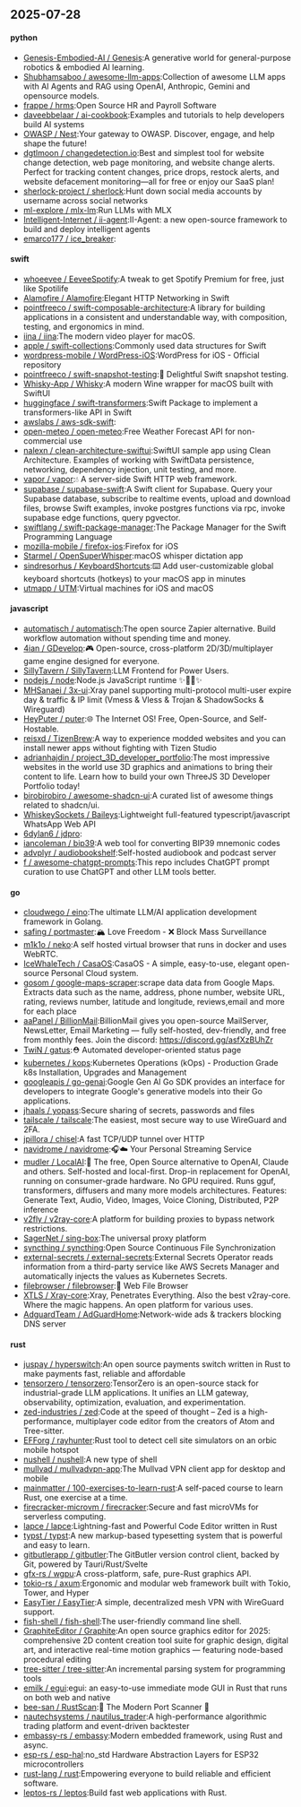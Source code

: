 ## 2025-07-28

#### python
* [Genesis-Embodied-AI / Genesis](https://github.com/Genesis-Embodied-AI/Genesis):A generative world for general-purpose robotics & embodied AI learning.
* [Shubhamsaboo / awesome-llm-apps](https://github.com/Shubhamsaboo/awesome-llm-apps):Collection of awesome LLM apps with AI Agents and RAG using OpenAI, Anthropic, Gemini and opensource models.
* [frappe / hrms](https://github.com/frappe/hrms):Open Source HR and Payroll Software
* [daveebbelaar / ai-cookbook](https://github.com/daveebbelaar/ai-cookbook):Examples and tutorials to help developers build AI systems
* [OWASP / Nest](https://github.com/OWASP/Nest):Your gateway to OWASP. Discover, engage, and help shape the future!
* [dgtlmoon / changedetection.io](https://github.com/dgtlmoon/changedetection.io):Best and simplest tool for website change detection, web page monitoring, and website change alerts. Perfect for tracking content changes, price drops, restock alerts, and website defacement monitoring—all for free or enjoy our SaaS plan!
* [sherlock-project / sherlock](https://github.com/sherlock-project/sherlock):Hunt down social media accounts by username across social networks
* [ml-explore / mlx-lm](https://github.com/ml-explore/mlx-lm):Run LLMs with MLX
* [Intelligent-Internet / ii-agent](https://github.com/Intelligent-Internet/ii-agent):II-Agent: a new open-source framework to build and deploy intelligent agents
* [emarco177 / ice_breaker](https://github.com/emarco177/ice_breaker):

#### swift
* [whoeevee / EeveeSpotify](https://github.com/whoeevee/EeveeSpotify):A tweak to get Spotify Premium for free, just like Spotilife
* [Alamofire / Alamofire](https://github.com/Alamofire/Alamofire):Elegant HTTP Networking in Swift
* [pointfreeco / swift-composable-architecture](https://github.com/pointfreeco/swift-composable-architecture):A library for building applications in a consistent and understandable way, with composition, testing, and ergonomics in mind.
* [iina / iina](https://github.com/iina/iina):The modern video player for macOS.
* [apple / swift-collections](https://github.com/apple/swift-collections):Commonly used data structures for Swift
* [wordpress-mobile / WordPress-iOS](https://github.com/wordpress-mobile/WordPress-iOS):WordPress for iOS - Official repository
* [pointfreeco / swift-snapshot-testing](https://github.com/pointfreeco/swift-snapshot-testing):📸 Delightful Swift snapshot testing.
* [Whisky-App / Whisky](https://github.com/Whisky-App/Whisky):A modern Wine wrapper for macOS built with SwiftUI
* [huggingface / swift-transformers](https://github.com/huggingface/swift-transformers):Swift Package to implement a transformers-like API in Swift
* [awslabs / aws-sdk-swift](https://github.com/awslabs/aws-sdk-swift):
* [open-meteo / open-meteo](https://github.com/open-meteo/open-meteo):Free Weather Forecast API for non-commercial use
* [nalexn / clean-architecture-swiftui](https://github.com/nalexn/clean-architecture-swiftui):SwiftUI sample app using Clean Architecture. Examples of working with SwiftData persistence, networking, dependency injection, unit testing, and more.
* [vapor / vapor](https://github.com/vapor/vapor):💧 A server-side Swift HTTP web framework.
* [supabase / supabase-swift](https://github.com/supabase/supabase-swift):A Swift client for Supabase. Query your Supabase database, subscribe to realtime events, upload and download files, browse Swift examples, invoke postgres functions via rpc, invoke supabase edge functions, query pgvector.
* [swiftlang / swift-package-manager](https://github.com/swiftlang/swift-package-manager):The Package Manager for the Swift Programming Language
* [mozilla-mobile / firefox-ios](https://github.com/mozilla-mobile/firefox-ios):Firefox for iOS
* [Starmel / OpenSuperWhisper](https://github.com/Starmel/OpenSuperWhisper):macOS whisper dictation app
* [sindresorhus / KeyboardShortcuts](https://github.com/sindresorhus/KeyboardShortcuts):⌨️ Add user-customizable global keyboard shortcuts (hotkeys) to your macOS app in minutes
* [utmapp / UTM](https://github.com/utmapp/UTM):Virtual machines for iOS and macOS

#### javascript
* [automatisch / automatisch](https://github.com/automatisch/automatisch):The open source Zapier alternative. Build workflow automation without spending time and money.
* [4ian / GDevelop](https://github.com/4ian/GDevelop):🎮 Open-source, cross-platform 2D/3D/multiplayer game engine designed for everyone.
* [SillyTavern / SillyTavern](https://github.com/SillyTavern/SillyTavern):LLM Frontend for Power Users.
* [nodejs / node](https://github.com/nodejs/node):Node.js JavaScript runtime ✨🐢🚀✨
* [MHSanaei / 3x-ui](https://github.com/MHSanaei/3x-ui):Xray panel supporting multi-protocol multi-user expire day & traffic & IP limit (Vmess & Vless & Trojan & ShadowSocks & Wireguard)
* [HeyPuter / puter](https://github.com/HeyPuter/puter):🌐 The Internet OS! Free, Open-Source, and Self-Hostable.
* [reisxd / TizenBrew](https://github.com/reisxd/TizenBrew):A way to experience modded websites and you can install newer apps without fighting with Tizen Studio
* [adrianhajdin / project_3D_developer_portfolio](https://github.com/adrianhajdin/project_3D_developer_portfolio):The most impressive websites in the world use 3D graphics and animations to bring their content to life. Learn how to build your own ThreeJS 3D Developer Portfolio today!
* [birobirobiro / awesome-shadcn-ui](https://github.com/birobirobiro/awesome-shadcn-ui):A curated list of awesome things related to shadcn/ui.
* [WhiskeySockets / Baileys](https://github.com/WhiskeySockets/Baileys):Lightweight full-featured typescript/javascript WhatsApp Web API
* [6dylan6 / jdpro](https://github.com/6dylan6/jdpro):
* [iancoleman / bip39](https://github.com/iancoleman/bip39):A web tool for converting BIP39 mnemonic codes
* [advplyr / audiobookshelf](https://github.com/advplyr/audiobookshelf):Self-hosted audiobook and podcast server
* [f / awesome-chatgpt-prompts](https://github.com/f/awesome-chatgpt-prompts):This repo includes ChatGPT prompt curation to use ChatGPT and other LLM tools better.

#### go
* [cloudwego / eino](https://github.com/cloudwego/eino):The ultimate LLM/AI application development framework in Golang.
* [safing / portmaster](https://github.com/safing/portmaster):🏔 Love Freedom - ❌ Block Mass Surveillance
* [m1k1o / neko](https://github.com/m1k1o/neko):A self hosted virtual browser that runs in docker and uses WebRTC.
* [IceWhaleTech / CasaOS](https://github.com/IceWhaleTech/CasaOS):CasaOS - A simple, easy-to-use, elegant open-source Personal Cloud system.
* [gosom / google-maps-scraper](https://github.com/gosom/google-maps-scraper):scrape data data from Google Maps. Extracts data such as the name, address, phone number, website URL, rating, reviews number, latitude and longitude, reviews,email and more for each place
* [aaPanel / BillionMail](https://github.com/aaPanel/BillionMail):BillionMail gives you open-source MailServer, NewsLetter, Email Marketing — fully self-hosted, dev-friendly, and free from monthly fees. Join the discord: https://discord.gg/asfXzBUhZr
* [TwiN / gatus](https://github.com/TwiN/gatus):⛑ Automated developer-oriented status page
* [kubernetes / kops](https://github.com/kubernetes/kops):Kubernetes Operations (kOps) - Production Grade k8s Installation, Upgrades and Management
* [googleapis / go-genai](https://github.com/googleapis/go-genai):Google Gen AI Go SDK provides an interface for developers to integrate Google's generative models into their Go applications.
* [jhaals / yopass](https://github.com/jhaals/yopass):Secure sharing of secrets, passwords and files
* [tailscale / tailscale](https://github.com/tailscale/tailscale):The easiest, most secure way to use WireGuard and 2FA.
* [jpillora / chisel](https://github.com/jpillora/chisel):A fast TCP/UDP tunnel over HTTP
* [navidrome / navidrome](https://github.com/navidrome/navidrome):🎧☁️ Your Personal Streaming Service
* [mudler / LocalAI](https://github.com/mudler/LocalAI):🤖 The free, Open Source alternative to OpenAI, Claude and others. Self-hosted and local-first. Drop-in replacement for OpenAI, running on consumer-grade hardware. No GPU required. Runs gguf, transformers, diffusers and many more models architectures. Features: Generate Text, Audio, Video, Images, Voice Cloning, Distributed, P2P inference
* [v2fly / v2ray-core](https://github.com/v2fly/v2ray-core):A platform for building proxies to bypass network restrictions.
* [SagerNet / sing-box](https://github.com/SagerNet/sing-box):The universal proxy platform
* [syncthing / syncthing](https://github.com/syncthing/syncthing):Open Source Continuous File Synchronization
* [external-secrets / external-secrets](https://github.com/external-secrets/external-secrets):External Secrets Operator reads information from a third-party service like AWS Secrets Manager and automatically injects the values as Kubernetes Secrets.
* [filebrowser / filebrowser](https://github.com/filebrowser/filebrowser):📂 Web File Browser
* [XTLS / Xray-core](https://github.com/XTLS/Xray-core):Xray, Penetrates Everything. Also the best v2ray-core. Where the magic happens. An open platform for various uses.
* [AdguardTeam / AdGuardHome](https://github.com/AdguardTeam/AdGuardHome):Network-wide ads & trackers blocking DNS server

#### rust
* [juspay / hyperswitch](https://github.com/juspay/hyperswitch):An open source payments switch written in Rust to make payments fast, reliable and affordable
* [tensorzero / tensorzero](https://github.com/tensorzero/tensorzero):TensorZero is an open-source stack for industrial-grade LLM applications. It unifies an LLM gateway, observability, optimization, evaluation, and experimentation.
* [zed-industries / zed](https://github.com/zed-industries/zed):Code at the speed of thought – Zed is a high-performance, multiplayer code editor from the creators of Atom and Tree-sitter.
* [EFForg / rayhunter](https://github.com/EFForg/rayhunter):Rust tool to detect cell site simulators on an orbic mobile hotspot
* [nushell / nushell](https://github.com/nushell/nushell):A new type of shell
* [mullvad / mullvadvpn-app](https://github.com/mullvad/mullvadvpn-app):The Mullvad VPN client app for desktop and mobile
* [mainmatter / 100-exercises-to-learn-rust](https://github.com/mainmatter/100-exercises-to-learn-rust):A self-paced course to learn Rust, one exercise at a time.
* [firecracker-microvm / firecracker](https://github.com/firecracker-microvm/firecracker):Secure and fast microVMs for serverless computing.
* [lapce / lapce](https://github.com/lapce/lapce):Lightning-fast and Powerful Code Editor written in Rust
* [typst / typst](https://github.com/typst/typst):A new markup-based typesetting system that is powerful and easy to learn.
* [gitbutlerapp / gitbutler](https://github.com/gitbutlerapp/gitbutler):The GitButler version control client, backed by Git, powered by Tauri/Rust/Svelte
* [gfx-rs / wgpu](https://github.com/gfx-rs/wgpu):A cross-platform, safe, pure-Rust graphics API.
* [tokio-rs / axum](https://github.com/tokio-rs/axum):Ergonomic and modular web framework built with Tokio, Tower, and Hyper
* [EasyTier / EasyTier](https://github.com/EasyTier/EasyTier):A simple, decentralized mesh VPN with WireGuard support.
* [fish-shell / fish-shell](https://github.com/fish-shell/fish-shell):The user-friendly command line shell.
* [GraphiteEditor / Graphite](https://github.com/GraphiteEditor/Graphite):An open source graphics editor for 2025: comprehensive 2D content creation tool suite for graphic design, digital art, and interactive real-time motion graphics — featuring node-based procedural editing
* [tree-sitter / tree-sitter](https://github.com/tree-sitter/tree-sitter):An incremental parsing system for programming tools
* [emilk / egui](https://github.com/emilk/egui):egui: an easy-to-use immediate mode GUI in Rust that runs on both web and native
* [bee-san / RustScan](https://github.com/bee-san/RustScan):🤖 The Modern Port Scanner 🤖
* [nautechsystems / nautilus_trader](https://github.com/nautechsystems/nautilus_trader):A high-performance algorithmic trading platform and event-driven backtester
* [embassy-rs / embassy](https://github.com/embassy-rs/embassy):Modern embedded framework, using Rust and async.
* [esp-rs / esp-hal](https://github.com/esp-rs/esp-hal):no_std Hardware Abstraction Layers for ESP32 microcontrollers
* [rust-lang / rust](https://github.com/rust-lang/rust):Empowering everyone to build reliable and efficient software.
* [leptos-rs / leptos](https://github.com/leptos-rs/leptos):Build fast web applications with Rust.
